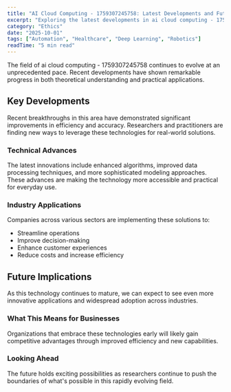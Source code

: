 ```yaml
---
title: "AI Cloud Computing - 1759307245758: Latest Developments and Future Prospects"
excerpt: "Exploring the latest developments in ai cloud computing - 1759307245758 and their implications for the future of artificial intelligence and automation."
category: "Ethics"
date: "2025-10-01"
tags: ["Automation", "Healthcare", "Deep Learning", "Robotics"]
readTime: "5 min read"
---
```


The field of ai cloud computing - 1759307245758 continues to evolve at an unprecedented pace. Recent developments have shown remarkable progress in both theoretical understanding and practical applications.

## Key Developments

Recent breakthroughs in this area have demonstrated significant improvements in efficiency and accuracy. Researchers and practitioners are finding new ways to leverage these technologies for real-world solutions.

### Technical Advances

The latest innovations include enhanced algorithms, improved data processing techniques, and more sophisticated modeling approaches. These advances are making the technology more accessible and practical for everyday use.

### Industry Applications

Companies across various sectors are implementing these solutions to:
- Streamline operations
- Improve decision-making
- Enhance customer experiences
- Reduce costs and increase efficiency

## Future Implications

As this technology continues to mature, we can expect to see even more innovative applications and widespread adoption across industries.

### What This Means for Businesses

Organizations that embrace these technologies early will likely gain competitive advantages through improved efficiency and new capabilities.

### Looking Ahead

The future holds exciting possibilities as researchers continue to push the boundaries of what's possible in this rapidly evolving field.